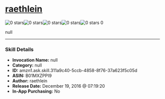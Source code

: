 # [raethlein](http://alexa.amazon.com/#skills/amzn1.ask.skill.311a9c40-5ccb-4858-8f76-37a623f5c05d)
![0 stars](../../images/ic_star_border_black_18dp_1x.png)![0 stars](../../images/ic_star_border_black_18dp_1x.png)![0 stars](../../images/ic_star_border_black_18dp_1x.png)![0 stars](../../images/ic_star_border_black_18dp_1x.png)![0 stars](../../images/ic_star_border_black_18dp_1x.png) 0

null

***

### Skill Details

* **Invocation Name:** null
* **Category:** null
* **ID:** amzn1.ask.skill.311a9c40-5ccb-4858-8f76-37a623f5c05d
* **ASIN:** B01MXZPPI9
* **Author:** raethlein
* **Release Date:** December 19, 2016 @ 07:19:20
* **In-App Purchasing:** No
